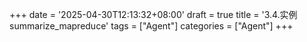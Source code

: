 +++
date = '2025-04-30T12:13:32+08:00'
draft = true
title = '3.4.实例summarize_mapreduce'
tags = ["Agent"]
categories = ["Agent"]
+++
